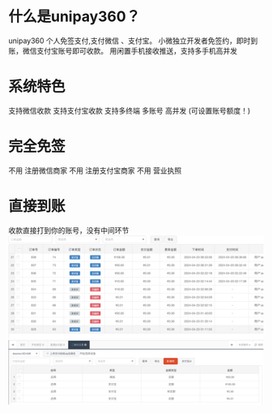 # 什么是unipay360？
 unipay360 个人免签支付,支付微信 、支付宝。 小微独立开发者免签约，即时到账，微信支付宝账号即可收款。 用闲置手机接收推送，支持多手机高并发
# 系统特色
支持微信收款
支持支付宝收款
支持多终端 多账号 高并发 (可设置账号额度！)
# 完全免签
不用 注册微信商家
不用 注册支付宝商家
不用 营业执照
# 直接到账
收款直接打到你的账号，没有中间环节
<img width="1116" alt="Screenshot 2024-05-02 at 20 30 18" src="https://github.com/smzn0071999/unipay360/blob/main/img/Screenshot%202024-05-02%20at%2020.30.18.png">
<img width="1116" alt="Screenshot 2024-05-02 at 20 30 18" src="https://github.com/smzn0071999/unipay360/blob/main/img/Screenshot%202024-05-02%20at%2020.32.50.png">
